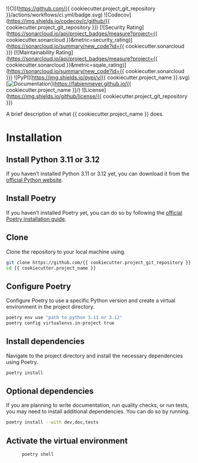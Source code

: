 ![CI](https://github.com/{{ cookiecutter.project_git_repository }}/actions/workflows/ci.yml/badge.svg)
![Codecov](https://img.shields.io/codecov/c/github/{{ cookiecutter.project_git_repository }})
[![Security Rating](https://sonarcloud.io/api/project_badges/measure?project={{ cookiecutter.sonarcloud }}&metric=security_rating)](https://sonarcloud.io/summary/new_code?id={{ cookiecutter.sonarcloud }})
[![Maintainability Rating](https://sonarcloud.io/api/project_badges/measure?project={{ cookiecutter.sonarcloud }}&metric=sqale_rating)](https://sonarcloud.io/summary/new_code?id={{ cookiecutter.sonarcloud }})
![PyPI](https://img.shields.io/pypi/v/{{ cookiecutter.project_name }}.svg)
[![Documentation](https://img.shields.io/badge/GitHub-Pages-blue)](https://fabienmeyer.github.io/{{ cookiecutter.project_name }}/)
![License](https://img.shields.io/github/license/{{ cookiecutter.project_git_repository }})

A brief description of what {{ cookiecutter.project_name }} does.

# Installation

## Install Python 3.11 or 3.12
If you haven’t installed Python 3.11 or 3.12 yet, you can download it from the [official Python website](https://www.python.org/downloads/).

## Install Poetry
If you haven’t installed Poetry yet, you can do so by following the [official Poetry installation guide](https://python-poetry.org/docs/#installation).

## Clone
Clone the repository to your local machine using.

``` bash
git clone https://github.com/{{ cookiecutter.project_git_repository }}.git
cd {{ cookiecutter.project_name }}
```

## Configure Poetry
Configure Poetry to use a specific Python version and create a virtual environment in the project directory.
   
   ``` bash
   poetry env use "path to python 3.11 or 3.12"
   poetry config virtualenvs.in-project true
   ```

## Install dependencies
Navigate to the project directory and install the necessary dependencies using Poetry.

``` bash
poetry install
```

## Optional dependencies
If you are planning to write documentation, run quality checks, or run tests, you may need to install additional dependencies. You can do so by running.

``` bash
poetry install --with dev,doc,tests
```

## Activate the virtual environment

``` bash
      poetry shell
```